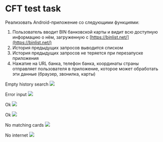 # CFT test task

Реализовать Android-приложение со следующими функциями:

1. Пользователь вводит BIN банковской карты и видит всю доступную информацию о нём, загруженную
   с [https://binlist.net/](https://binlist.net/)
2. История предыдущих запросов выводится списком
3. История предыдущих запросов не теряется при перезапуске приложения
4. Нажатие на URL банка, телефон банка, координаты страны отправляет пользователя в приложение,
   которое может обработать эти данные (браузер, звонилка, карты)

Empty history search
![](screenshots/Empty_history_search.png)

Error input
![](screenshots/Error_input.png)

Ok
![](screenshots/1ok.png)

Ok
![](screenshots/2ok.png)

No matching cards
![](screenshots/No_matching_cards.png)

No internet
![](screenshots/No_internet.png)